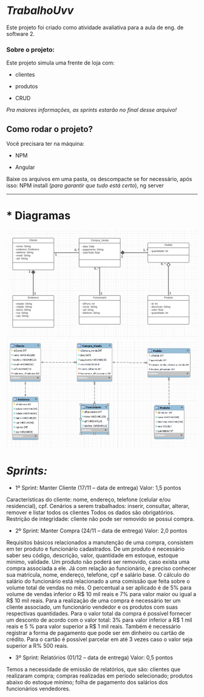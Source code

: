 # _**TrabalhoUvv**_
Este projeto foi criado como atividade avaliativa para a aula de eng. de software 2.

### Sobre o projeto:

Este projeto simula uma frente de loja com: 

  * clientes
  
  * produtos
  
  * CRUD
   
 _Pra maiores informações, as sprints estarão no final desse arquivo!_

## Como rodar o projeto?
Você precisara ter na máquina:
* NPM

* Angular

Baixe os arquivos em uma pasta, os descompacte se for necessário, após isso: NPM install (_para garantir que tudo está certo_), ng server

___

# * Diagramas

<img src="/er.jfif" />

<img src="/bd.jfif" />

# *Sprints:*

* 1º Sprint: Manter Cliente (17/11 – data de entrega) Valor: 1,5 pontos

Características do cliente: nome, endereço, telefone (celular e/ou residencial), cpf.
Cenários a serem trabalhados: inserir, consultar, alterar, remover e listar todos os clientes
Todos os dados são obrigatórios.
Restrição de integridade: cliente não pode ser removido se possui compra.

* 2º Sprint: Manter Compra (24/11 – data de entrega) Valor: 2,0 pontos

Requisitos básicos relacionados a manutenção de uma compra, consistem em ter produto e funcionário cadastrados. De um produto é necessário saber seu código, descrição, valor, quantidade em estoque, estoque mínimo, validade. Um produto não poderá ser removido, caso exista uma compra associada a ele. Já com relação ao funcionário, é preciso conhecer sua matrícula, nome, endereço, telefone, cpf e salário base. O cálculo do salário do funcionário está relacionado a uma comissão que feita sobre o volume total de vendas no mês. O percentual a ser aplicado é de 5% para volume de vendas inferior o R$ 10 mil reais e 7% para valor maior ou igual a R$ 10 mil reais.
Para a realização de uma compra é necessário ter um cliente associado, um funcionário vendedor e os produtos com suas respectivas quantidades. Para o valor total da compra é possível fornecer um desconto de acordo com o valor total: 3% para valor inferior a R$ 1 mil reais e 5 % para valor superior a R$ 1 mil reais. Também é necessário registrar a forma de pagamento que pode ser em dinheiro ou cartão de crédito. Para o cartão é possível parcelar em até 3 vezes caso o valor seja superior a R% 500 reais.

* 3º Sprint: Relatórios (01/12 – data de entrega) Valor: 0,5 pontos

Temos a necessidade de emissão de relatórios, que são: clientes que realizaram compra; compras realizadas em período selecionado; produtos abaixo do estoque mínimo; folha de pagamento dos salários dos funcionários vendedores.


